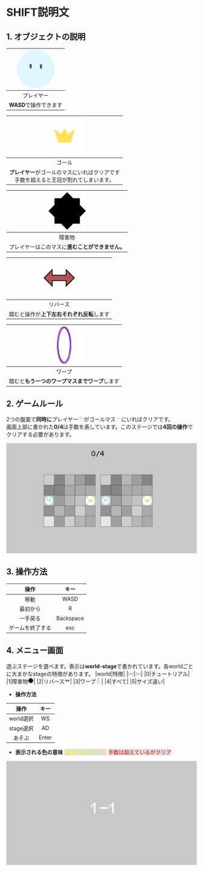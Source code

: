 # SHIFT説明文
## 1. オブジェクトの説明
|<img src="./.data/images/Field/player.GIF" width=100>|
|:-:|
|プレイヤー|
|**WASD**で操作できます|


|<img src="./.data/images/Field/goal.GIF" width=100>|
|:-:|
|ゴール|
|**プレイヤー**がゴールのマスにいればクリアです<br>手数を超えると王冠が割れてしまいます。|

|<img src="./.data/images/Field/structure.GIF" width=100>|
|:-:|
|障害物|
|プレイヤーはこのマスに**進むことができません。**|


|<img src="./.data/images/Field/reverse.GIF" width=100>|
|:-:|
|リバース|
|踏むと操作が**上下左右それぞれ反転**します|


|<img src="./.data/images/Field/warp.GIF" width=100>|
|:-:|
|ワープ|
|踏むと**もう一つのワープマスまでワープ**します|

## 2. ゲームルール
2つの盤面で**同時に**プレイヤー<img src="./.data/images/Field/player.GIF" width=15>がゴールマス<img src="./.data/images/Field/goal.GIF" width=15>にいればクリアです。<br>
画面上部に書かれた**0/4**は手数を表しています。このステージでは**4回の操作**でクリアする必要があります。

![rule](./.img/rule1.png)

## 3. 操作方法
|操作|キー|
|:-:|:-:|
|移動|WASD|
|最初から|R|
|一手戻る|Backspace|
|ゲームを終了する|esc|

## 4. メニュー画面
遊ぶステージを選べます。表示は**world-stage**で書かれています。各worldごとに大まかなstageの特徴があります。
|world|特徴|
|:-:|:-:|
|0|チュートリアル|
|1|障害物<img src="./.data/images/Field/structure.GIF" width=15>|
|2|リバース<img src="./.data/images/Field/reverse.GIF" width=15>|
|3|ワープ<img src="./.data/images/Field/warp.GIF" width=15>|
|4|すべて|
|5|サイズ違い|

- **操作方法**

|操作|キー|
|:-:|:-:|
|world選択|WS|
|stage選択|AD|
|あそぶ|Enter|


- **表示される色の意味**
<span style="color: yellow;background-color:#dddddd;">手数以内にクリア</span>
<span style="color: red;background-color:#dddddd;">手数は超えているがクリア</span>

![rule](./.img/rule2.png)
